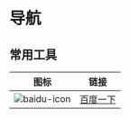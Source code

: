 # 导航

## 常用工具

|图标|链接|
|-|-|
|![baidu-icon](https://www.baidu.com/favicon.ico)|[百度一下](www.baidu.com)|